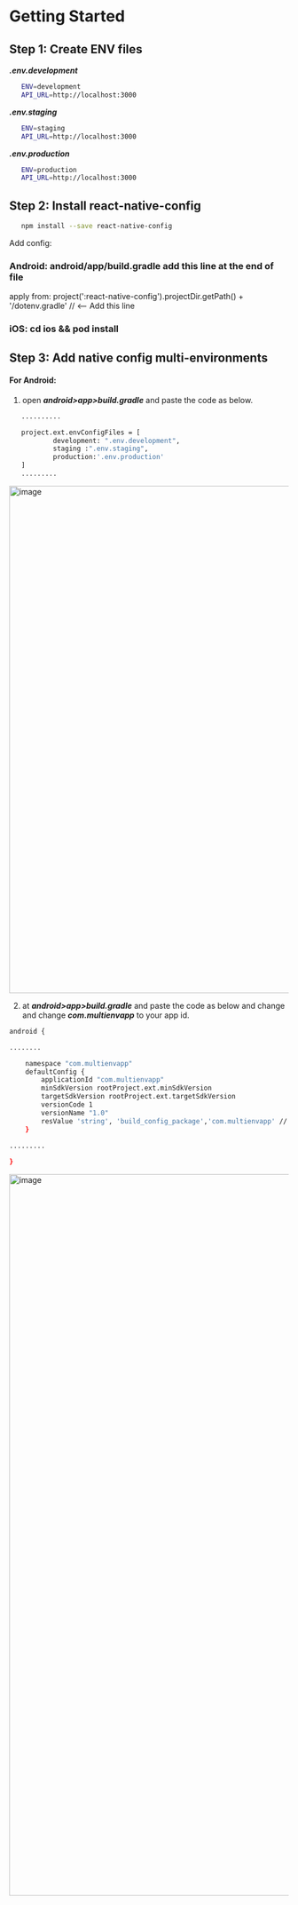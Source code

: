 
# Getting Started

## Step 1: Create ENV files 

***.env.development***

```bash
   ENV=development
   API_URL=http://localhost:3000
```
***.env.staging***

```bash
   ENV=staging
   API_URL=http://localhost:3000
```

***.env.production***

```bash
   ENV=production
   API_URL=http://localhost:3000
```
## Step 2: Install react-native-config

```bash
   npm install --save react-native-config
```
Add config:
### Android: android/app/build.gradle add this line at the end of file
apply from: project(':react-native-config').projectDir.getPath() + '/dotenv.gradle' // <-- Add this line
### iOS: cd ios && pod install

## Step 3: Add native config multi-environments

#### For Android:
   1. open ***android>app>build.gradle*** and paste the code as below.
   ```sh
      ..........

      project.ext.envConfigFiles = [
              development: ".env.development",
              staging :".env.staging",
              production:'.env.production'
      ]
      .........
   ```
<img width="914" alt="image" src="https://github.com/user-attachments/assets/a749fedf-5b6f-4ba3-9f69-af8a7838c55c">


2. at ***android>app>build.gradle*** and paste the code as below and change and change ***com.multienvapp*** to your app id.

```sh
android {

........

    namespace "com.multienvapp"
    defaultConfig {
        applicationId "com.multienvapp"
        minSdkVersion rootProject.ext.minSdkVersion
        targetSdkVersion rootProject.ext.targetSdkVersion
        versionCode 1
        versionName "1.0"
        resValue 'string', 'build_config_package','com.multienvapp' // <-- Add this line
    }

.........
  
}
```

<img width="1300" alt="image" src="https://github.com/user-attachments/assets/4f77a573-53c5-433d-82b3-1a471ca9c581">


